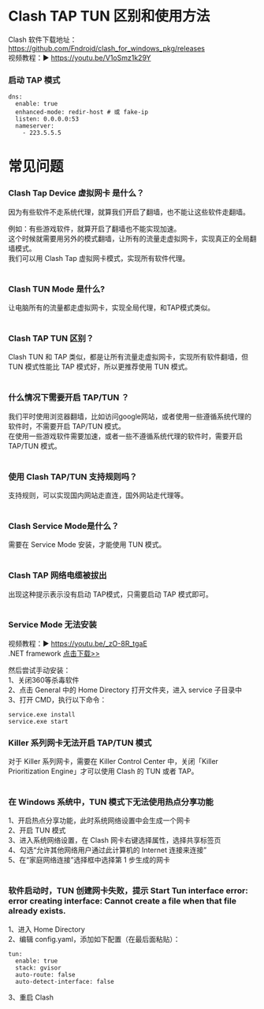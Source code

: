 # Clash TAP TUN 区别和使用方法

Clash 软件下载地址：https://github.com/Fndroid/clash_for_windows_pkg/releases<br>
视频教程：▶ https://youtu.be/V1oSmz1k29Y

### 启动 TAP 模式

    dns:
      enable: true
      enhanced-mode: redir-host # 或 fake-ip
      listen: 0.0.0.0:53
      nameserver:
        - 223.5.5.5
        
# 常见问题
### Clash Tap Device 虚拟网卡 是什么？
因为有些软件不走系统代理，就算我们开启了翻墙，也不能让这些软件走翻墙。<br>

例如：有些游戏软件，就算开启了翻墙也不能实现加速。<br>
这个时候就需要用另外的模式翻墙，让所有的流量走虚拟网卡，实现真正的全局翻墙模式。<br>
我们可以用 Clash Tap 虚拟网卡模式，实现所有软件代理。<br><br>

### Clash TUN Mode 是什么?
让电脑所有的流量都走虚拟网卡，实现全局代理，和TAP模式类似。<br><br>

### Clash TAP TUN 区别？
Clash TUN 和 TAP 类似，都是让所有流量走虚拟网卡，实现所有软件翻墙，但TUN 模式性能比 TAP 模式好，所以更推荐使用 TUN 模式。<br><br>

### 什么情况下需要开启 TAP/TUN ？
我们平时使用浏览器翻墙，比如访问google网站，或者使用一些遵循系统代理的软件时，不需要开启 TAP/TUN 模式。<br>
在使用一些游戏软件需要加速，或者一些不遵循系统代理的软件时，需要开启 TAP/TUN 模式。 <br><br>

### 使用 Clash TAP/TUN 支持规则吗？
支持规则，可以实现国内网站走直连，国外网站走代理等。<br><br>

### Clash Service Mode是什么？
需要在 Service Mode 安装，才能使用 TUN 模式。<br><br>

### Clash TAP 网络电缆被拔出
出现这种提示表示没有启动 TAP模式，只需要启动 TAP 模式即可。<br><br>

### Service Mode 无法安装
视频教程：▶ https://youtu.be/_zO-8R_tgaE<br>
.NET framework  <a href="https://dotnet.microsoft.com/zh-cn/download/dotnet-framework/net48" target="_blank">点击下载>></a><br>

然后尝试手动安装：<br>
1、关闭360等杀毒软件<br>
2、点击 General 中的 Home Directory 打开文件夹，进入 service 子目录中<br>
3、打开 CMD，执行以下命令：<br>

    service.exe install
    service.exe start


### Killer 系列网卡无法开启 TAP/TUN 模式
对于 Killer 系列网卡，需要在 Killer Control Center 中，关闭「Killer Prioritization Engine」才可以使用 Clash 的 TUN 或者 TAP。<br><br>


### 在 Windows 系统中，TUN 模式下无法使用热点分享功能
1、开启热点分享功能，此时系统网络设置中会生成一个网卡<br>
2、开启 TUN 模式<br>
3、进入系统网络设置，在 Clash 网卡右键选择属性，选择共享标签页<br>
4、勾选“允许其他网络用户通过此计算机的 Internet 连接来连接”<br>
5、在“家庭网络连接”选择框中选择第 1 步生成的网卡<br><br>


### 软件启动时，TUN 创建网卡失败，提示 Start Tun interface error: error creating interface: Cannot create a file when that file already exists.
1、进入 Home Directory<br>
2、编辑 config.yaml，添加如下配置（在最后面粘贴）：<br>

    tun:
      enable: true
      stack: gvisor
      auto-route: false
      auto-detect-interface: false
3、重启 Clash
  



